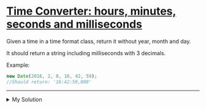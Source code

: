 # [Time Converter: hours, minutes, seconds and milliseconds](https://www.codewars.com/kata/56b8b0ae1d36bb86b2000eaa)

Given a time in a time format class, return it without year, month and day.

It should return a string including milliseconds with 3 decimals.

Example:

```js
new Date(2016, 2, 8, 16, 42, 59);
//Should return: '16:42:59,000'
```

---

<details><summary>My Solution</summary>

```js
function convert(time) {
  const hours = time.getHours().toString().padStart(2, "0");
  const minutes = time.getMinutes().toString().padStart(2, "0");
  const seconds = time.getSeconds().toString().padStart(2, "0");
  const milliseconds = time.getMilliseconds().toString().padStart(3, "0");

  return `${hours}:${minutes}:${seconds},${milliseconds}`;
}
```

</details>
